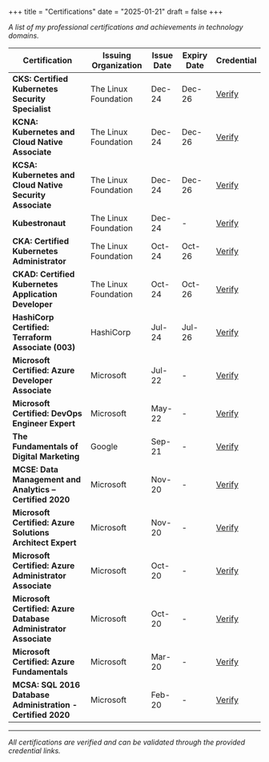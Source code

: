 +++
title = "Certifications"
date = "2025-01-21"
draft = false
+++

*A list of my professional certifications and achievements in technology domains.*

| Certification | Issuing Organization | Issue Date | Expiry Date | Credential |
|---------------|---------------------|------------|-------------|------------|
| **CKS: Certified Kubernetes Security Specialist** | The Linux Foundation | Dec-24 | Dec-26 | [Verify](https://www.credly.com/badges/8756d83c-5843-441d-88ed-a916f21d4472/linked_in_profile) |
| **KCNA: Kubernetes and Cloud Native Associate** | The Linux Foundation | Dec-24 | Dec-26 | [Verify](https://www.credly.com/badges/68af4e9c-f6d1-4611-b614-1ed1c6870d5b/linked_in_profile) |
| **KCSA: Kubernetes and Cloud Native Security Associate** | The Linux Foundation | Dec-24 | Dec-26 | [Verify](https://www.credly.com/badges/6d066c00-65f6-4884-8ce9-1e9653883ead/linked_in_profile) |
| **Kubestronaut** | The Linux Foundation | Dec-24 | - | [Verify](https://www.credly.com/badges/bcc1ab6a-738a-4135-acdf-a67f9d56cfc6/linked_in_profile) |
| **CKA: Certified Kubernetes Administrator** | The Linux Foundation | Oct-24 | Oct-26 | [Verify](https://www.credly.com/badges/f3334e1e-7992-4432-8141-4968755e0332/linked_in_profile) |
| **CKAD: Certified Kubernetes Application Developer** | The Linux Foundation | Oct-24 | Oct-26 | [Verify](https://www.credly.com/badges/8da5b14e-7d5c-4157-a689-359212c5d078/linked_in_profile) |
| **HashiCorp Certified: Terraform Associate (003)** | HashiCorp | Jul-24 | Jul-26 | [Verify](https://www.credly.com/badges/521247fe-a18b-4613-9636-624a7f8c4711/linked_in_profile) |
| **Microsoft Certified: Azure Developer Associate** | Microsoft | Jul-22 | - | [Verify](https://www.credly.com/badges/f52190ac-d46b-406c-8b3e-740f75c54c72?source=linked_in_profile) |
| **Microsoft Certified: DevOps Engineer Expert** | Microsoft | May-22 | - | [Verify](https://www.credly.com/badges/dd0617a3-b4ce-4766-ae7c-114f0a54d580?source=linked_in_profile) |
| **The Fundamentals of Digital Marketing** | Google | Sep-21 | - | [Verify](https://learndigital.withgoogle.com/digitalunlocked/validate-certificate-code) |
| **MCSE: Data Management and Analytics – Certified 2020** | Microsoft | Nov-20 | - | [Verify](https://www.youracclaim.com/badges/6b721001-8bf9-46b7-ab2b-4ea3c4c2429e?source=linked_in_profile) |
| **Microsoft Certified: Azure Solutions Architect Expert** | Microsoft | Nov-20 | - | [Verify](https://www.youracclaim.com/badges/d4af5abe-2119-4ce6-a620-6e60faf3614d?source=linked_in_profile) |
| **Microsoft Certified: Azure Administrator Associate** | Microsoft | Oct-20 | - | [Verify](https://www.credly.com/badges/813b7905-705b-4649-84cb-9ff1166b7912?source=linked_in_profile) |
| **Microsoft Certified: Azure Database Administrator Associate** | Microsoft | Oct-20 | - | [Verify](https://www.youracclaim.com/badges/d1cfa0f0-aef0-418c-bb4c-3e83acc8f369?source=linked_in_profile) |
| **Microsoft Certified: Azure Fundamentals** | Microsoft | Mar-20 | - | [Verify](https://www.youracclaim.com/badges/d9419520-c434-4e67-8d8b-2e76aeceaa96/linked_in_profile) |
| **MCSA: SQL 2016 Database Administration - Certified 2020** | Microsoft | Feb-20 | - | [Verify](https://www.youracclaim.com/badges/c0e76375-7e05-4232-a775-e9fbb80e28fd/linked_in_profile) |

---

*All certifications are verified and can be validated through the provided credential links.*
